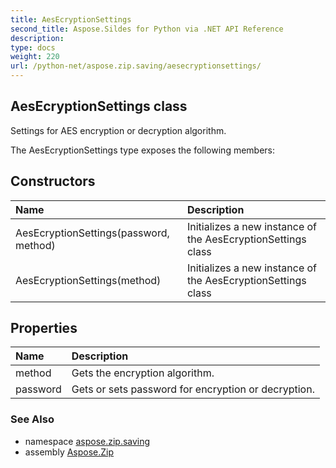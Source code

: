```yaml
---
title: AesEcryptionSettings
second_title: Aspose.Sildes for Python via .NET API Reference
description: 
type: docs
weight: 220
url: /python-net/aspose.zip.saving/aesecryptionsettings/
---
```


## AesEcryptionSettings class

Settings for AES encryption or decryption algorithm.

The AesEcryptionSettings type exposes the following members:
## Constructors
| Name | Description |
| :- | :- |
|AesEcryptionSettings(password, method)|Initializes a new instance of the AesEcryptionSettings class|
|AesEcryptionSettings(method)|Initializes a new instance of the AesEcryptionSettings class|
## Properties
| Name | Description |
| :- | :- |
|method|Gets the encryption algorithm.|
|password|Gets or sets password for encryption or decryption.|

### See Also

* namespace [aspose.zip.saving](/zip/python-net/aspose.zip.saving/)
* assembly [Aspose.Zip](/zip/python-net/)

